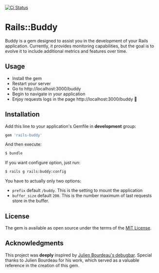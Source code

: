[![Ci Status](https://github.com/jpheos/rails-buddy/actions/workflows/ci.yml/badge.svg)](https://github.com/jpheos/rails-buddy/actions)

# Rails::Buddy

Buddy is a gem designed to assist you in the development of your Rails application. Currently, it provides monitoring capabilities, but the goal is to evolve it to include additional metrics and features over time.


## Usage

- Install the gem
- Restart your server
- Go to http://localhost:3000/buddy
- Begin to navigate in your application
- Enjoy requests logs in the page http://localhost:3000/buddy 🎉

## Installation
Add this line to your application's Gemfile in **development** group:

```ruby
gem 'rails-buddy'
```

And then execute:
```bash
$ bundle
```

If you want configure option, just run:

```bash
$ rails g rails:buddy:config
```

You have to actually only two options:

- `prefix` default `/buddy`. This is the setting to mount the application
- `buffer_size` default `200`. This is the number maximum of last requests store in the buffer.

## License
The gem is available as open source under the terms of the [MIT License](https://opensource.org/licenses/MIT).

## Acknowledgments

This project was **deeply** inspired by [Julien Bourdeau's debugbar](https://github.com/julienbourdeau/debugbar). Special thanks to Julien Bourdeau for his work, which served as a valuable reference in the creation of this gem.
